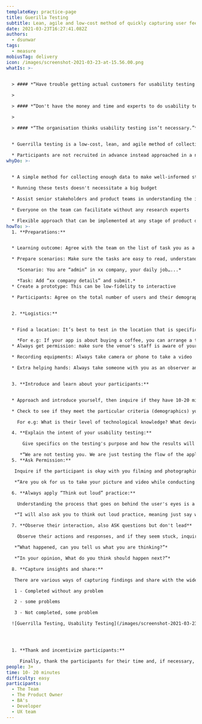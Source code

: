 ```yaml
---
templateKey: practice-page
title: Guerilla Testing
subtitle: Lean, agile and low-cost method of quickly capturing user feedback
date: 2021-03-23T16:27:41.082Z
authors:
  - dsunwar
tags:
  - measure
mobiusTag: delivery
icon: /images/screenshot-2021-03-23-at-15.56.00.png
whatIs: >-
  

  > #### *“Have trouble getting actual customers for usability testing because of the company's legacy systems, or vice versa ?”*

  >

  > #### *“Don't have the money and time and experts to do usability testing?” or,*

  >

  > #### *“The organisation thinks usability testing isn’t necessary.”*


  * Guerrilla testing is a low-cost, lean, and agile method of collecting data for testing and validating a hypothesis in a short session focused on specific tasks.

  * Participants are not recruited in advance instead approached in a number of environments by the team, where similar demographics are targeted. For e.g shoppers in coffee shops, admin in an office environment and more.
whyDo: >-
  

  * A simple method for collecting enough data to make well-informed strategic design decisions.

  * Running these tests doesn't necessitate a big budget

  * Assist senior stakeholders and product teams in understanding the importance of usability testing and customer feedback

  * Everyone on the team can facilitate without any research experts

  * Flexible approach that can be implemented at any stage of product development
howTo: >-
  1. **Preparations:**


  * Learning outcome: Agree with the team on the list of task you as a team want to learn from the usability testing

  * Prepare scenarios: Make sure the tasks are easy to read, understand and follow with clear instructions. For example:

    *Scenario: You are “admin” in xx company, your daily job…...*

    *Task: Add “xx company details” and submit.*
  * Create a prototype: This can be low-fidelity to interactive

  * Participants: Agree on the total number of users and their demographics required. In addition, 3-5 users should suffice for this type of usability testing, as the emphasis is primarily on qualitative data.


  2. **Logistics:**


  * Find a location: It’s best to test in the location that is specific to targeted demographics and environment who use the applications if possible

    *For e.g: If your app is about buying a coffee, you can arrange a testing in a coffee shop*
  * Always get permission: make sure the venue's staff is aware of your plans.

  * Recording equipments: Always take camera or phone to take a video

  * Extra helping hands: Always take someone with you as an observer and notetaker to capture insights.


  3. **Introduce and learn about your participants:**


  * Approach and introduce yourself, then inquire if they have 10-20 minutes available.

  * Check to see if they meet the particular criteria (demographics) you're looking for.

    For e.g: What is their level of technological knowledge? What devices do they use on a daily basis? How often do they use it?

  4. **Explain the intent of your usability testing:**

      Give specifics on the testing's purpose and how the results will be helpful in the future.

     *“We are not testing you. We are just testing the flow of the application. Your feedback will help us to improve our product.”*
  5. **Ask Permission:**

   Inquire if the participant is okay with you filming and photographing them for observation purposes.

   *“Are you ok for us to take your picture and video while conducting a usability testing? If yes, Are you also OK if we use the assets for internal/ External use?”*

  6. **Always apply “Think out loud” practice:**

    Understanding the process that goes on behind the user's eyes is a good idea.

   *“I will also ask you to think out loud practice, meaning just say what you are thinking, trying to accomplish and expect to happen throughout”*

  7. **Observe their interaction, also ASK questions but don't lead**

    Observe their actions and responses, and if they seem stuck, inquire as to why they are stuck and what they expect to happen next. Don't give them the answer or tell them what you expect to happen. Instead, inquire of them.

   *“What happened, can you tell us what you are thinking?”*

   *“In your opinion, What do you think should happen next?”*

  8. **Capture insights and share:**

   There are various ways of capturing findings and share with the wider team including the stakeholders. You can either make a note or rate in the following order along with your notes:

   1 - Completed without any problem

   2 - some problems

   3 - Not completed, some problem

  ![Guerrilla Testing, Usability Testing](/images/screenshot-2021-03-23-at-15.44.58.png "Empathy map and task insight")




  1. **Thank and incentivize participants:**

     Finally, thank the participants for their time and, if necessary, provide incentives.
people: 3+
time: 10- 20 minutes
difficulty: easy
participants:
  - The Team
  - The Product Owner
  - BA's
  - Developer
  - UX team
---
```

